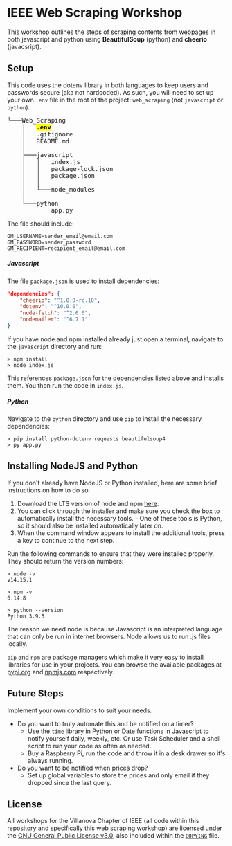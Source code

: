 # IEEE Web Scraping Workshop

This workshop outlines the steps of scraping contents from webpages in both
javascript and python using <b>BeautifulSoup</b> (python) and <b>cheerio</b> (javacsript).

## Setup

This code uses the dotenv library in both languages to keep users and passwords
secure (aka not hardcoded). As such, you will need to set up your own `.env`
file in the root of the project: `web_scraping` (not `javascript` or `python`).

<pre>
└───Web_Scraping
    │   <mark><b>.env</b></mark>
    │   .gitignore
    │   README.md
    │
    ├───javascript
    │   │   index.js
    │   │   package-lock.json
    │   │   package.json
    │   │
    │   └───node_modules
    │
    └───python
            app.py
</pre>

The file should include:

```
GM_USERNAME=sender_email@email.com
GM_PASSWORD=sender_password
GM_RECIPIENT=recipient_email@email.com
```

##### Javascript

The file `package.json` is used to install dependencies:

```json
"dependencies": {
    "cheerio": "^1.0.0-rc.10",
    "dotenv": "^10.0.0",
    "node-fetch": "^2.6.6",
    "nodemailer": "^6.7.1"
}
```

If you have node and npm installed already just open a terminal, navigate to the
`javascript` directory and run:

```shell
> npm install
> node index.js
```

This references `package.json` for the dependencies listed above and installs
them. You then run the code in `index.js`.

##### Python

Navigate to the `python` directory and use `pip` to install the necessary
dependencies:

```shell
> pip install python-dotenv requests beautifulsoup4
> py app.py
```

## Installing NodeJS and Python

If you don't already have NodeJS or Python installed, here are some brief
instructions on how to do so:

1. Download the LTS version of node and npm [here](https://nodejs.org/en/download/).
2. You can click through the installer and make sure you check the box to
   automatically install the necessary tools. - One of these tools is Python, so it should also be installed automatically
   later on.
3. When the command window appears to install the additional tools, press a key
   to continue to the next step.

Run the following commands to ensure that they were installed properly. They
should return the version numbers:

```shell
> node -v
v14.15.1

> npm -v
6.14.8

> python --version
Python 3.9.5
```

The reason we need node is because Javascript is an interpreted language that
can only be run in internet browsers. Node allows us to run .js files locally.

`pip` and `npm` are package managers which make it very easy to install
libraries for use in your projects. You can browse the available packages at
[pypi.org](https://pypi.org/) and [npmjs.com](https://www.npmjs.com/) respectively.

## Future Steps

Implement your own conditions to suit your needs.

-   Do you want to truly automate this and be notified on a timer?
    -   Use the `time` library in Python or Date functions in Javascript to
        notify yourself daily, weekly, etc. Or use Task Scheduler and a shell script
        to run your code as often as needed.
    -   Buy a Raspberry Pi, run the code and throw it in a desk drawer so it's
        always running.
-   Do you want to be notified when prices drop?
    -   Set up global variables to store the prices and only email if they dropped
        since the last query.

## License

All workshops for the Villanova Chapter of IEEE (all code within this
repository and specifically this web scraping workshop) are licensed under the
[GNU General Public License v3.0](https://www.gnu.org/licenses/lgpl-3.0.en.html), also included within the [`COPYING`](https://github.com/davisgriffin/IEEE_Workshops/blob/main/COPYING) file.
